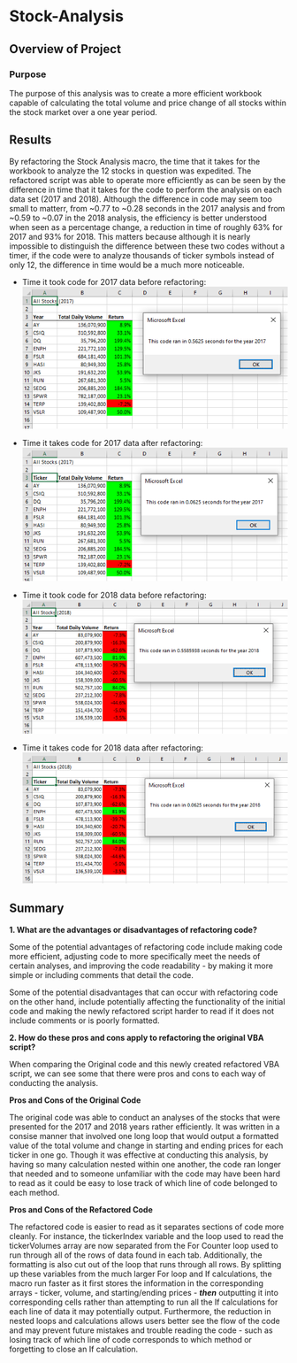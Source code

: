 # Stock-Analysis

## Overview of Project

### Purpose

The purpose of this analysis was to create a more efficient workbook capable of calculating the total volume and price change of all stocks within the stock market over a one year period.

## Results

By refactoring the Stock Analysis macro, the time that it takes for the workbook to analyze the 12 stocks in question was expedited. The refactored script was able to operate more efficiently as can be seen by the difference in time that it takes for the code to perform the analysis on each data set (2017 and 2018). Although the difference in code may seem too small to matterr, from ~0.77 to ~0.28 seconds in the 2017 analysis and from ~0.59 to ~0.07 in the 2018 analysis, the efficiency is better understood when seen as a percentage change, a reduction in time of roughly 63% for 2017 and 93% for 2018. This matters because although it is nearly impossible to distinguish the difference between these two codes without a timer, if the code were to analyze thousands of ticker symbols instead of only 12, the difference in time would be a much more noticeable.

  - Time it took code for 2017 data before refactoring:
![Time it took code for 2017 data before refactoring:](https://github.com/josem279/Stock-Analysis/blob/master/green_stocks_2017.png)

  - Time it takes code for 2017 data after refactoring:
![Time it takes code for 2017 data after refactoring:](https://github.com/josem279/Stock-Analysis/blob/master/Resources/VBA_Challenge_2017.png)

  - Time it took code for 2018 data before refactoring:
![Time it took code for 2018 data before refactoring:](https://github.com/josem279/Stock-Analysis/blob/master/green_stocks_2018.png)

  - Time it takes code for 2018 data after refactoring:
![Time it takes code for 2018 data after refactoring:](https://github.com/josem279/Stock-Analysis/blob/master/Resources/VBA_Challenge_2018.png)


## Summary

**1. What are the advantages or disadvantages of refactoring code?**

Some of the potential advantages of refactoring code include making code more efficient, adjusting code to more specifically meet the needs of certain analyses, and improving the code readability - by making it more simple or including comments that detail the code.

Some of the potential disadvantages that can occur with refactoring code on the other hand, include potentially affecting the functionality of the initial code and making the newly refactored script harder to read if it does not include comments or is poorly formatted.

**2. How do these pros and cons apply to refactoring the original VBA script?**

When comparing the Original code and this newly created refactored VBA script, we can see some that there were pros and cons to each way of conducting the analysis.

**Pros and Cons of the Original Code**

The original code was able to conduct an analyses of the stocks that were presented for the 2017 and 2018 years rather efficiently. It was written in a consise manner that involved one long loop that would output a formatted value of the total volume and change in starting and ending prices for each ticker in one go. Though it was effective at conducting this analysis, by having so many calculation nested within one another, the code ran longer that needed and to someone unfamiliar with the code may have been hard to read as it could be easy to lose track of which line of code belonged to each method. 

**Pros and Cons of the Refactored Code**

The refactored code is easier to read as it separates sections of code more cleanly. For instance, the tickerIndex variable and the loop used to read the tickerVolumes array are now separated from the For Counter loop used to run through all of the rows of data found in each tab. Additionally, the formatting is also cut out of the loop that runs through all rows. By splitting up these variables from the much larger For loop and If calculations, the macro run faster as it first stores the information in the corresponding arrays - ticker, volume, and starting/ending prices - **_then_** outputting it into corresponding cells rather than attempting to run all the If calculations for each line of data it may potentially output. Furthermore, the reduction in nested loops and calculations allows users better see the flow of the code and may prevent future mistakes and trouble reading the code - such as losing track of which line of code corresponds to which method or forgetting to close an If calculation.
